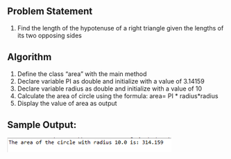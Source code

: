 ## Problem Statement

1.	Find the length of the hypotenuse of a right triangle given the lengths of its two opposing sides




## Algorithm



1.	Define the class “area” with the main method 
2.	Declare variable PI as double and initialize with a value of 3.14159 
3.	Declare variable radius as double and initialize with a value of 10
4.	Calculate the area of circle using the formula: area= PI * radius*radius
5.	Display the value of area as output


## Sample Output:
 
![Alt text](image-10.png)